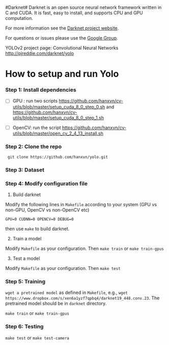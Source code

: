 #Darknet#
Darknet is an open source neural network framework written in C and CUDA. It is fast, easy to install, and supports CPU and GPU computation.

For more information see the [Darknet project website](http://pjreddie.com/darknet).

For questions or issues please use the [Google Group](https://groups.google.com/forum/#!forum/darknet).

YOLOv2 project page: Convolutional Neural Networks http://pjreddie.com/darknet/yolo

# How to setup and run Yolo

### Step 1: Install dependencies

- [ ] GPU : run two scripts
      https://github.com/hanxvn/cv-utils/blob/master/setup_cuda_8_0_step_0.sh
      and
      https://github.com/hanxvn/cv-utils/blob/master/setup_cuda_8_0_step_1.sh
      
- [ ] OpenCV: run the script https://github.com/hanxvn/cv-utils/blob/master/open_cv_2_4_13_install.sh

### Step 2: Clone the repo

` git clone https://github.com/hanxvn/yolo.git`

### Step 3: Dataset


### Step 4: Modify configuration file

1. Build darknet

Modify the following lines in `Makefile` according to your system (GPU vs non-GPU, OpenCV vs non-OpenCV etc)

`GPU=0
CUDNN=0
OPENCV=0
DEBUG=0`

then use `make` to build darknet.

2. Train a model

Modify `Makefile` as your configuration. Then `make train` or `make train-gpus`

3. Test a model

Modify `Makefile` as your configuration. Then `make test`

### Step 5: Training

`wget a pretrained model` as defined in `Makefile`, e.g., `wget https://www.dropbox.com/s/xen6a1yzf7qpbq4/darknet19_448.conv.23`. The pretrained model should be in `darknet` directory.

`make train` or `make train-gpus`

### Step 6: Testing

`make test` or `make test-camera`
